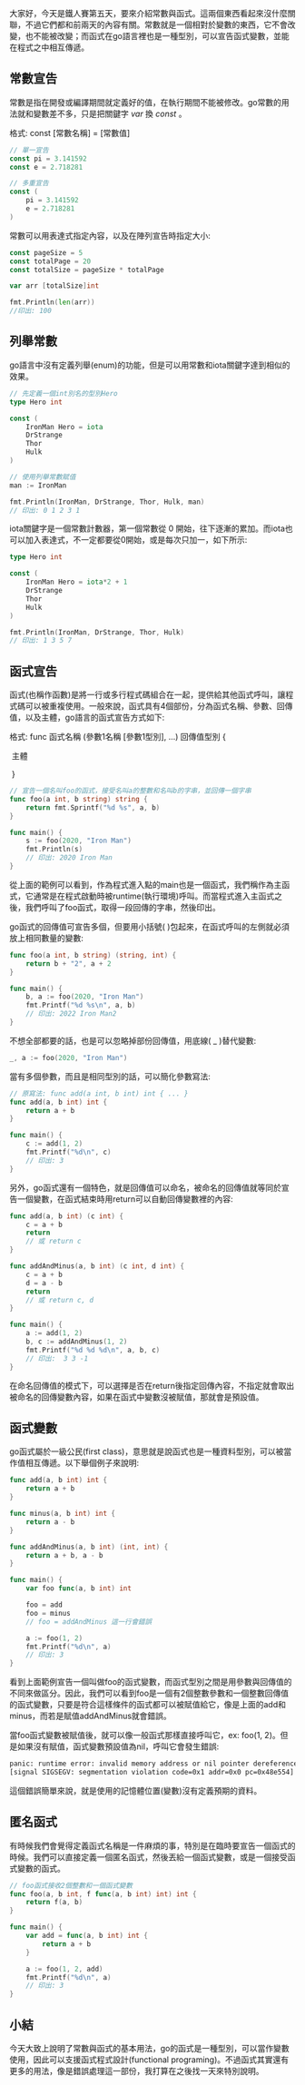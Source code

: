 大家好，今天是鐵人賽第五天，要來介紹常數與函式。這兩個東西看起來沒什麼關聯，不過它們都和前兩天的內容有關。常數就是一個相對於變數的東西，它不會改變，也不能被改變；而函式在go語言裡也是一種型別，可以宣告函式變數，並能在程式之中相互傳遞。



## 常數宣告

常數是指在開發或編譯期間就定義好的值，在執行期間不能被修改。go常數的用法就和變數差不多，只是把關鍵字 *var* 換 *const* 。

格式:  const  [常數名稱]  =  [常數值] 

```go
// 單一宣告
const pi = 3.141592
const e = 2.718281

// 多重宣告 
const (
    pi = 3.141592
	e = 2.718281
)
```

常數可以用表達式指定內容，以及在陣列宣告時指定大小:

```go
const pageSize = 5
const totalPage = 20
const totalSize = pageSize * totalPage

var arr [totalSize]int

fmt.Println(len(arr))
//印出: 100
```



## 列舉常數

go語言中沒有定義列舉(enum)的功能，但是可以用常數和iota關鍵字達到相似的效果。

```go
// 先定義一個int別名的型別Hero
type Hero int

const (
    IronMan Hero = iota
    DrStrange
    Thor
    Hulk
)

// 使用列舉常數賦值
man := IronMan

fmt.Println(IronMan, DrStrange, Thor, Hulk, man)
// 印出: 0 1 2 3 1
```

iota關鍵字是一個常數計數器，第一個常數從 0 開始，往下逐漸的累加。而iota也可以加入表達式，不一定都要從0開始，或是每次只加一，如下所示:

```go
type Hero int

const (
    IronMan Hero = iota*2 + 1
    DrStrange
    Thor
    Hulk
)

fmt.Println(IronMan, DrStrange, Thor, Hulk)
// 印出: 1 3 5 7
```



## 函式宣告

函式(也稱作函數)是將一行或多行程式碼組合在一起，提供給其他函式呼叫，讓程式碼可以被重複使用。一般來說，函式具有4個部份，分為函式名稱、參數、回傳值，以及主體，go語言的函式宣告方式如下:

格式:  func  函式名稱  (參數1名稱  [參數1型別],  ...)   回傳值型別  {

​					主體

​			}

``` go
// 宣告一個名叫foo的函式，接受名叫a的整數和名叫b的字串，並回傳一個字串
func foo(a int, b string) string {
	return fmt.Sprintf("%d %s", a, b)
}

func main() {
	s := foo(2020, "Iron Man")
	fmt.Println(s)
    // 印出: 2020 Iron Man
}
```

從上面的範例可以看到，作為程式進入點的main也是一個函式，我們稱作為主函式，它通常是在程式啟動時被runtime(執行環境)呼叫。而當程式進入主函式之後，我們呼叫了foo函式，取得一段回傳的字串，然後印出。

go函式的回傳值可宣告多個，但要用小括號( )包起來，在函式呼叫的左側就必須放上相同數量的變數:

``` go
func foo(a int, b string) (string, int) {
	return b + "2", a + 2
}

func main() {
	b, a := foo(2020, "Iron Man")
	fmt.Printf("%d %s\n", a, b)
    // 印出: 2022 Iron Man2
}
```

不想全部都要的話，也是可以忽略掉部份回傳值，用底線( _ )替代變數:

``` go
_, a := foo(2020, "Iron Man")
```



當有多個參數，而且是相同型別的話，可以簡化參數寫法:

``` go 
// 原寫法: func add(a int, b int) int { ... }
func add(a, b int) int {
	return a + b
}

func main() {
	c := add(1, 2)
	fmt.Printf("%d\n", c)
    // 印出: 3
}
```



另外，go函式還有一個特色，就是回傳值可以命名，被命名的回傳值就等同於宣告一個變數，在函式結束時用return可以自動回傳變數裡的內容:

``` go
func add(a, b int) (c int) {
	c = a + b
	return
	// 或 return c
}

func addAndMinus(a, b int) (c int, d int) {
	c = a + b
	d = a - b
	return
	// 或 return c, d
}

func main() {
	a := add(1, 2)
	b, c := addAndMinus(1, 2)
	fmt.Printf("%d %d %d\n", a, b, c)
    // 印出:  3 3 -1
}
```

在命名回傳值的模式下，可以選擇是否在return後指定回傳內容，不指定就會取出被命名的回傳變數內容，如果在函式中變數沒被賦值，那就會是預設值。



## 函式變數

go函式屬於一級公民(first class)，意思就是說函式也是一種資料型別，可以被當作值相互傳遞。以下舉個例子來說明:

``` go
func add(a, b int) int {
	return a + b
}

func minus(a, b int) int {
	return a - b
}

func addAndMinus(a, b int) (int, int) {
	return a + b, a - b
}

func main() {
	var foo func(a, b int) int

	foo = add
	foo = minus
	// foo = addAndMinus 這一行會錯誤

	a := foo(1, 2)
	fmt.Printf("%d\n", a)
	// 印出: 3
}
```

看到上面範例宣告一個叫做foo的函式變數，而函式型別之間是用參數與回傳值的不同來做區分。因此，我們可以看到foo是一個有2個整數參數和一個整數回傳值的函式變數，只要是符合這樣條件的函式都可以被賦值給它，像是上面的add和minus，而若是賦值addAndMinus就會錯誤。

當foo函式變數被賦值後，就可以像一般函式那樣直接呼叫它，ex: foo(1, 2)。但是如果沒有賦值，函式變數預設值為nil，呼叫它會發生錯誤:

``` bash
panic: runtime error: invalid memory address or nil pointer dereference
[signal SIGSEGV: segmentation violation code=0x1 addr=0x0 pc=0x48e554]
```

這個錯誤簡單來說，就是使用的記憶體位置(變數)沒有定義預期的資料。



## 匿名函式

有時候我們會覺得定義函式名稱是一件麻煩的事，特別是在臨時要宣告一個函式的時候。我們可以直接定義一個匿名函式，然後丟給一個函式變數，或是一個接受函式變數的函式。

``` go
// foo函式接收2個整數和一個函式變數
func foo(a, b int, f func(a, b int) int) int {
	return f(a, b)
}

func main() {
	var add = func(a, b int) int {
		return a + b
	}

	a := foo(1, 2, add)
	fmt.Printf("%d\n", a)
	// 印出: 3
}
```



## 小結

今天大致上說明了常數與函式的基本用法，go的函式是一種型別，可以當作變數使用，因此可以支援函式程式設計(functional programing)。不過函式其實還有更多的用法，像是錯誤處理這一部份，我打算在之後找一天來特別說明。

